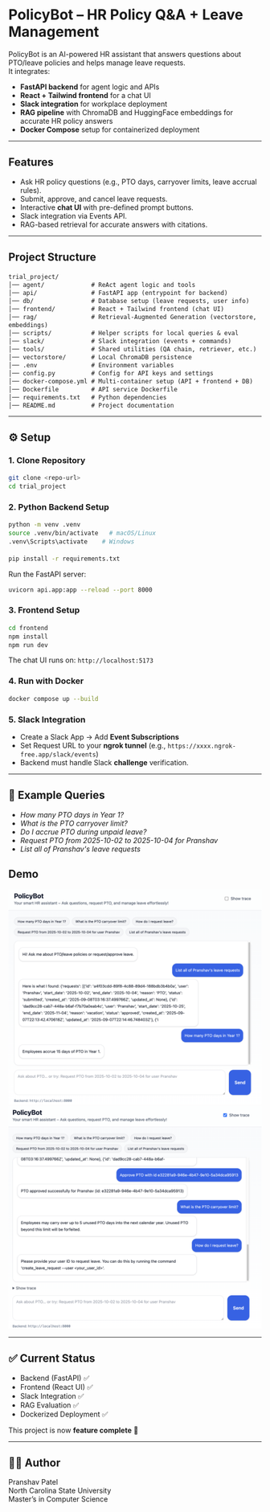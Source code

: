 # PolicyBot – HR Policy Q&A + Leave Management

PolicyBot is an AI-powered HR assistant that answers questions about PTO/leave policies and helps manage leave requests.  
It integrates:
- **FastAPI backend** for agent logic and APIs
- **React + Tailwind frontend** for a chat UI
- **Slack integration** for workplace deployment
- **RAG pipeline** with ChromaDB and HuggingFace embeddings for accurate HR policy answers
- **Docker Compose** setup for containerized deployment

---

## Features
- Ask HR policy questions (e.g., PTO days, carryover limits, leave accrual rules).
- Submit, approve, and cancel leave requests.
- Interactive **chat UI** with pre-defined prompt buttons.
- Slack integration via Events API.
- RAG-based retrieval for accurate answers with citations.

---

## Project Structure
```
trial_project/
│── agent/             # ReAct agent logic and tools
│── api/               # FastAPI app (entrypoint for backend)
│── db/                # Database setup (leave requests, user info)
│── frontend/          # React + Tailwind frontend (chat UI)
│── rag/               # Retrieval-Augmented Generation (vectorstore, embeddings)
│── scripts/           # Helper scripts for local queries & eval
│── slack/             # Slack integration (events + commands)
│── tools/             # Shared utilities (QA chain, retriever, etc.)
│── vectorstore/       # Local ChromaDB persistence
│── .env               # Environment variables
│── config.py          # Config for API keys and settings
│── docker-compose.yml # Multi-container setup (API + frontend + DB)
│── Dockerfile         # API service Dockerfile
│── requirements.txt   # Python dependencies
│── README.md          # Project documentation
```

---

## ⚙️ Setup

### 1. Clone Repository
```bash
git clone <repo-url>
cd trial_project
```

### 2. Python Backend Setup
```bash
python -m venv .venv
source .venv/bin/activate   # macOS/Linux
.venv\Scripts\activate    # Windows

pip install -r requirements.txt
```

Run the FastAPI server:
```bash
uvicorn api.app:app --reload --port 8000
```

### 3. Frontend Setup
```bash
cd frontend
npm install
npm run dev
```

The chat UI runs on: `http://localhost:5173`

### 4. Run with Docker
```bash
docker compose up --build
```

### 5. Slack Integration
- Create a Slack App → Add **Event Subscriptions**
- Set Request URL to your **ngrok tunnel** (e.g., `https://xxxx.ngrok-free.app/slack/events`)
- Backend must handle Slack **challenge** verification.

---

## 🧪 Example Queries
- *How many PTO days in Year 1?*
- *What is the PTO carryover limit?*
- *Do I accrue PTO during unpaid leave?*
- *Request PTO from 2025-10-02 to 2025-10-04 for Pranshav*
- *List all of Pranshav's leave requests*

## Demo
![PolicyBot Demo](demo/one.png)
![PolicyBot Demo](demo/two.png)

---

## ✅ Current Status
- Backend (FastAPI) ✅
- Frontend (React UI) ✅
- Slack Integration ✅
- RAG Evaluation ✅
- Dockerized Deployment ✅

This project is now **feature complete** 🎉

---

## 👨‍💻 Author
Pranshav Patel  
North Carolina State University  
Master’s in Computer Science 

